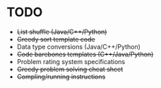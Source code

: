 # TODO

- ~~List shuffle (Java/C++/Python)~~
- ~~Greedy sort template code~~
- Data type conversions (Java/C++/Python)
- ~~Code barebones templates (C++/Java/Python)~~
- Problem rating system specifications
- ~~Greedy problem solving cheat sheet~~
- ~~Compling/running instructions~~